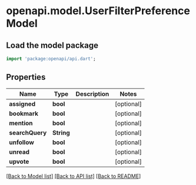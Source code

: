 # openapi.model.UserFilterPreferenceModel

## Load the model package
```dart
import 'package:openapi/api.dart';
```

## Properties
Name | Type | Description | Notes
------------ | ------------- | ------------- | -------------
**assigned** | **bool** |  | [optional] 
**bookmark** | **bool** |  | [optional] 
**mention** | **bool** |  | [optional] 
**searchQuery** | **String** |  | [optional] 
**unfollow** | **bool** |  | [optional] 
**unread** | **bool** |  | [optional] 
**upvote** | **bool** |  | [optional] 

[[Back to Model list]](../README.md#documentation-for-models) [[Back to API list]](../README.md#documentation-for-api-endpoints) [[Back to README]](../README.md)


